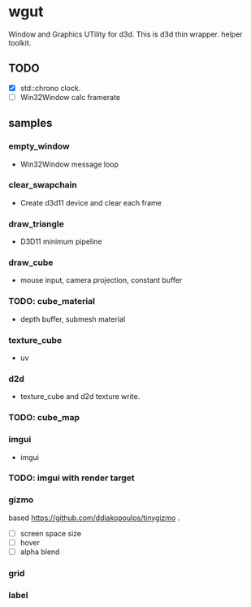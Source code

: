# wgut

Window and Graphics UTility for d3d. This is d3d thin wrapper. helper toolkit.

## TODO

* [x] std::chrono clock.
* [ ] Win32Window calc framerate

## samples

### empty_window

* Win32Window message loop

### clear_swapchain

* Create d3d11 device and clear each frame

### draw_triangle

* D3D11 minimum pipeline

### draw_cube

* mouse input, camera projection, constant buffer

### TODO: cube_material

* depth buffer, submesh material

### texture_cube

* uv

### d2d

* texture_cube and d2d texture write.

### TODO: cube_map

### imgui

* imgui

### TODO: imgui with render target

### gizmo

based https://github.com/ddiakopoulos/tinygizmo .

* [ ] screen space size
* [ ] hover
* [ ] alpha blend

### grid

### label
